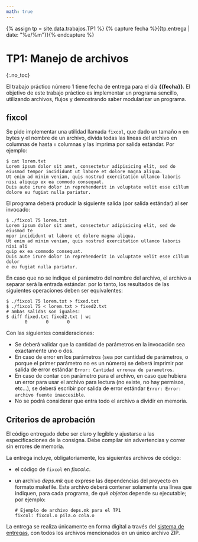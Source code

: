 ```yaml
---
math: true
---
```


{% assign tp = site.data.trabajos.TP1 %}
{% capture fecha %}{{tp.entrega | date: "%e/%m"}}{% endcapture %}

# TP1: Manejo de archivos
{:.no_toc}

El trabajo práctico número 1 tiene fecha de entrega para el día **{{fecha}}**.
El objetivo de este trabajo práctico es implementar un programa sencillo, utilizando archivos, 
flujos y demostrando saber modularizar un programa. 

## fixcol

Se pide implementar una utilidad llamada `fixcol`, que dado un tamaño `n` en bytes y el nombre de un archivo, divida todas las líneas del archivo en columnas de hasta `n` columnas y las imprima por salida estándar. Por ejemplo:

    $ cat lorem.txt
    Lorem ipsum dolor sit amet, consectetur adipisicing elit, sed do eiusmod tempor incididunt ut labore et dolore magna aliqua.
    Ut enim ad minim veniam, quis nostrud exercitation ullamco laboris nisi aliquip ex ea commodo consequat.
    Duis aute irure dolor in reprehenderit in voluptate velit esse cillum dolore eu fugiat nulla pariatur.

El programa deberá producir la siguiente salida (por salida estándar) al ser invocado:

    $ ./fixcol 75 lorem.txt
    Lorem ipsum dolor sit amet, consectetur adipisicing elit, sed do eiusmod te
    mpor incididunt ut labore et dolore magna aliqua.
    Ut enim ad minim veniam, quis nostrud exercitation ullamco laboris nisi ali
    quip ex ea commodo consequat.
    Duis aute irure dolor in reprehenderit in voluptate velit esse cillum dolor
    e eu fugiat nulla pariatur.

En caso que no se indique el parámetro del nombre del archivo, el archivo a separar será la entrada estándar.
por lo tanto, los resultados de las siguientes operaciones deben ser equivalentes: 

	$ ./fixcol 75 lorem.txt > fixed.txt
	$ ./fixcol 75 < lorem.txt > fixed2.txt
	# ambas salidas son iguales:
	$ diff fixed.txt fixed2.txt | wc
	       0       0       0

Con las siguientes consideraciones:

  - Se deberá validar que la cantidad de parámetros en la invocación sea exactamente uno o dos.
  - En caso de error en los parámetros (sea por cantidad de parámetros, o porque el primer
    parámetro no es un número) se deberá imprimir por salida de error estándar `Error: Cantidad erronea de parametros`.
  - En caso de contar con parámetro para el archivo, en caso que hubiera un error para usar el archivo
    para lectura (no existe, no hay permisos, etc...), se deberá escribir por salida de error estándar
    `Error: Error: archivo fuente inaccesible`.
  - No se podrá considerar que entra todo el archivo a dividir en memoria.
  

## Criterios de aprobación

El código entregado debe ser claro y legible y ajustarse a las especificaciones
de la consigna. Debe compilar sin advertencias y correr sin errores de memoria.

La entrega incluye, obligatoriamente, los siguientes archivos de código:

  - el código de `fixcol` en _fixcol.c_.

  - un archivo _deps.mk_ que exprese las dependencias del proyecto en formato
    makefile. Este archivo deberá contener solamente una línea que indiquen,
    para cada programa, de qué _objetos_ depende su ejecutable; por ejemplo:

    ```
    # Ejemplo de archivo deps.mk para el TP1
    fixcol: fixcol.o pila.o cola.o
    ```

La entrega se realiza únicamente en forma digital a través del [sistema de
entregas]({{site.entregas}}), con todos los archivos mencionados en un único
archivo ZIP.
